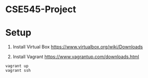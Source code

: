 # CSE545-Project

# Setup
1. Install Virtual Box
   https://www.virtualbox.org/wiki/Downloads

2. Install Vagrant
    https://www.vagrantup.com/downloads.html
    
```
vagrant up
vagrant ssh 
```
